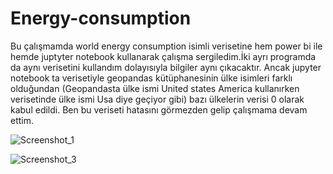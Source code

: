 # Energy-consumption

Bu çalışmamda world energy consumption isimli verisetine hem power bi ile hemde juptyter notebook kullanarak çalışma sergiledim.İki ayrı programda da aynı verisetini kullandım dolayısıyla bilgiler aynı çıkacaktır.
Ancak jupyter notebook ta verisetiyle geopandas kütüphanesinin ülke isimleri farklı olduğundan (Geopandasta ülke ismi United states America kullanırken verisetinde ülke ismi Usa diye geçiyor gibi) bazı ülkelerin verisi 0 olarak kabul edildi.
Ben bu veriseti hatasını görmezden gelip çalışmama devam ettim.



![Screenshot_1](https://github.com/mahmutdursun33/Energy-consumption/assets/112586810/35c58142-8178-4ccb-8544-fb900081e316)


![Screenshot_3](https://github.com/mahmutdursun33/Energy-consumption/assets/112586810/d9de9184-af97-49d5-a7ac-40c8c1908545)

